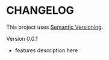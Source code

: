 # CHANGELOG
This project uses [Semantic Versioning](http://semver.org/).

Version 0.0.1
  - features description here
